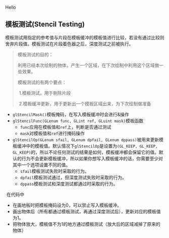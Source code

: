 Hello

## 模板测试(Stencil Testing)

​	模板测试用指定的参考值与片段在模板缓冲的模板值进行比较，若没有通过比较则舍弃片段值。模板测试在片段着色器之后，深度测试之前被执行。

> 模板测试的目的：
>
> 利用已经本次绘制的物体，产生一个区域，在下次绘制中利用这个区域做一些效果。
>
> 模板测试的有两个要点：
>
> ​	1.模板测试，用于剔除片段 
>
> ​	2.模板缓冲更新，用于更新出一个模板区域出来，为下次绘制做准备

- `glStencilMask()`模板掩码，在写入模板缓冲时会进行&操作
- `glStencilFunc(GLenum func, GLint ref, GLuint mask)`模板函数
  - `func`应用在模板值和`ref`上，判断是否通过测试
  - `mask`对模板值和`ref`进行掩码操作
- `glStencilOp(GLenum sfail, GLenum dpfail, GLenum dppass)`被用来更新模板缓冲中的模板值。默认情况下`glStencilOp`是设置为`(GL_KEEP, GL_KEEP, GL_KEEP)`的，所以不论任何测试的结果是如何，模板缓冲都会保留它的值。默认的行为不会更新模板缓冲，所以如果你想写入模板缓冲的话，你需要至少对其中一个选项设置不同的值。
  - `sfail`模板测试失败时采取的行为。
  - `dpfail`模板测试通过，但深度测试失败时采取的行为。
  - `dppass`模板测试和深度测试都通过时采取的行为。

​	在代码中

- 在画地板时把模板掩码设为0，可以禁止写入模板缓冲。
- 画出物体后（所有都通过模板测试，再通过深度测试后），更新对应的模板值为1。
- 把物体放大，模板值不为1的地方通过模板测试（放大后的区域减掉了原来的物体）
